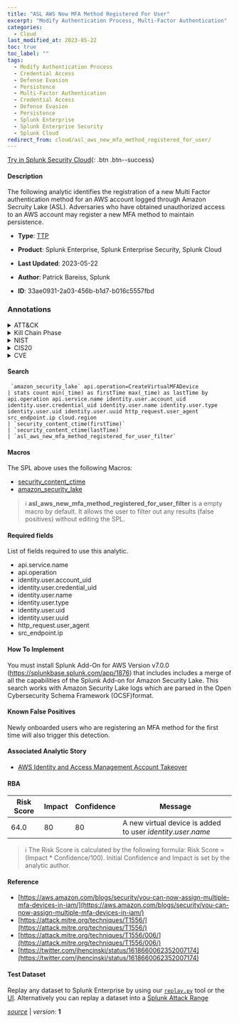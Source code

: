 ```yaml
---
title: "ASL AWS New MFA Method Registered For User"
excerpt: "Modify Authentication Process, Multi-Factor Authentication"
categories:
  - Cloud
last_modified_at: 2023-05-22
toc: true
toc_label: ""
tags:
  - Modify Authentication Process
  - Credential Access
  - Defense Evasion
  - Persistence
  - Multi-Factor Authentication
  - Credential Access
  - Defense Evasion
  - Persistence
  - Splunk Enterprise
  - Splunk Enterprise Security
  - Splunk Cloud
redirect_from: cloud/asl_aws_new_mfa_method_registered_for_user/
---
```




[Try in Splunk Security Cloud](https://www.splunk.com/en_us/cyber-security.html){: .btn .btn--success}

#### Description

The following analytic identifies the registration of a new Multi Factor authentication method for an AWS account logged through Amazon Secruity Lake (ASL). Adversaries who have obtained unauthorized access to an AWS account may register a new MFA method to maintain persistence.

- **Type**: [TTP](https://github.com/splunk/security_content/wiki/Detection-Analytic-Types)
- **Product**: Splunk Enterprise, Splunk Enterprise Security, Splunk Cloud

- **Last Updated**: 2023-05-22
- **Author**: Patrick Bareiss, Splunk
- **ID**: 33ae0931-2a03-456b-b1d7-b016c5557fbd

### Annotations
<details>
  <summary>ATT&CK</summary>

<div markdown="1">

#### [ATT&CK](https://attack.mitre.org/)

| ID          | Technique   | Tactic         |
| ----------- | ----------- |--------------- |
| [T1556](https://attack.mitre.org/techniques/T1556/) | Modify Authentication Process | Credential Access, Defense Evasion, Persistence |

| [T1556.006](https://attack.mitre.org/techniques/T1556/006/) | Multi-Factor Authentication | Credential Access, Defense Evasion, Persistence |

</div>
</details>


<details>
  <summary>Kill Chain Phase</summary>

<div markdown="1">

* Exploitation
* Installation


</div>
</details>


<details>
  <summary>NIST</summary>

<div markdown="1">

* DE.CM



</div>
</details>

<details>
  <summary>CIS20</summary>

<div markdown="1">

* CIS 10



</div>
</details>

<details>
  <summary>CVE</summary>

<div markdown="1">


</div>
</details>


#### Search

```
 `amazon_security_lake` api.operation=CreateVirtualMFADevice 
| stats count min(_time) as firstTime max(_time) as lastTime by api.operation api.service.name identity.user.account_uid identity.user.credential_uid identity.user.name identity.user.type identity.user.uid identity.user.uuid http_request.user_agent src_endpoint.ip cloud.region 
| `security_content_ctime(firstTime)` 
| `security_content_ctime(lastTime)` 
| `asl_aws_new_mfa_method_registered_for_user_filter`
```

#### Macros
The SPL above uses the following Macros:
* [security_content_ctime](https://github.com/splunk/security_content/blob/develop/macros/security_content_ctime.yml)
* [amazon_security_lake](https://github.com/splunk/security_content/blob/develop/macros/amazon_security_lake.yml)

> :information_source:
> **asl_aws_new_mfa_method_registered_for_user_filter** is a empty macro by default. It allows the user to filter out any results (false positives) without editing the SPL.



#### Required fields
List of fields required to use this analytic.
* api.service.name
* api.operation
* identity.user.account_uid
* identity.user.credential_uid
* identity.user.name
* identity.user.type
* identity.user.uid
* identity.user.uuid
* http_request.user_agent
* src_endpoint.ip



#### How To Implement
You must install Splunk Add-On for AWS Version v7.0.0 (https://splunkbase.splunk.com/app/1876) that includes includes a merge of all the capabilities of the Splunk Add-on for Amazon Security Lake. This search works with Amazon Security Lake logs which are parsed in the Open Cybersecurity Schema Framework (OCSF)format.
#### Known False Positives
Newly onboarded users who are registering an MFA method for the first time will also trigger this detection.

#### Associated Analytic Story
* [AWS Identity and Access Management Account Takeover](/stories/aws_identity_and_access_management_account_takeover)




#### RBA

| Risk Score  | Impact      | Confidence   | Message      |
| ----------- | ----------- |--------------|--------------|
| 64.0 | 80 | 80 | A new virtual device is added to user $identity.user.name$ |


> :information_source:
> The Risk Score is calculated by the following formula: Risk Score = (Impact * Confidence/100). Initial Confidence and Impact is set by the analytic author.


#### Reference

* [https://aws.amazon.com/blogs/security/you-can-now-assign-multiple-mfa-devices-in-iam/](https://aws.amazon.com/blogs/security/you-can-now-assign-multiple-mfa-devices-in-iam/)
* [https://attack.mitre.org/techniques/T1556/](https://attack.mitre.org/techniques/T1556/)
* [https://attack.mitre.org/techniques/T1556/006/](https://attack.mitre.org/techniques/T1556/006/)
* [https://twitter.com/jhencinski/status/1618660062352007174](https://twitter.com/jhencinski/status/1618660062352007174)



#### Test Dataset
Replay any dataset to Splunk Enterprise by using our [`replay.py`](https://github.com/splunk/attack_data#using-replaypy) tool or the [UI](https://github.com/splunk/attack_data#using-ui).
Alternatively you can replay a dataset into a [Splunk Attack Range](https://github.com/splunk/attack_range#replay-dumps-into-attack-range-splunk-server)




[*source*](https://github.com/splunk/security_content/tree/develop/detections/cloud/asl_aws_new_mfa_method_registered_for_user.yml) \| *version*: **1**